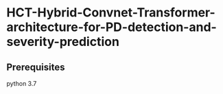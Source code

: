 # HCT-Hybrid-Convnet-Transformer-architecture-for-PD-detection-and-severity-prediction

## Prerequisites
python 3.7

